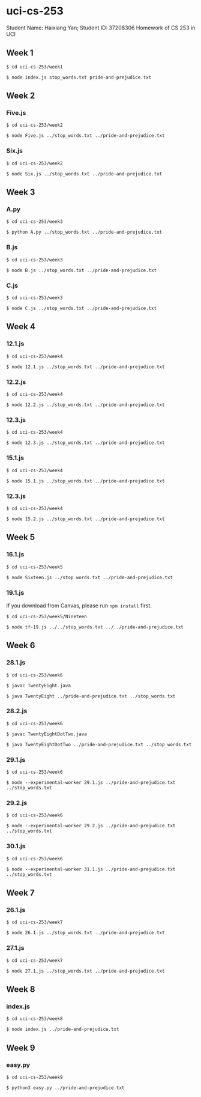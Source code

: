 # uci-cs-253

Student Name: Haixiang Yan;
Student ID: 37208306
Homework of CS 253 in UCI

## Week 1

```
$ cd uci-cs-253/week1

$ node index.js stop_words.txt pride-and-prejudice.txt
```

## Week 2

### Five.js

```
$ cd uci-cs-253/week2

$ node Five.js ../stop_words.txt ../pride-and-prejudice.txt
```

### Six.js

```
$ cd uci-cs-253/week2

$ node Six.js ../stop_words.txt ../pride-and-prejudice.txt
```

## Week 3

### A.py

```
$ cd uci-cs-253/week3

$ python A.py ../stop_words.txt ../pride-and-prejudice.txt
```

### B.js

```
$ cd uci-cs-253/week3

$ node B.js ../stop_words.txt ../pride-and-prejudice.txt
```

### C.js

```
$ cd uci-cs-253/week3

$ node C.js ../stop_words.txt ../pride-and-prejudice.txt
```

## Week 4

### 12.1.js

```
$ cd uci-cs-253/week4

$ node 12.1.js ../stop_words.txt ../pride-and-prejudice.txt
```

### 12.2.js

```
$ cd uci-cs-253/week4

$ node 12.2.js ../stop_words.txt ../pride-and-prejudice.txt
```

### 12.3.js

```
$ cd uci-cs-253/week4

$ node 12.3.js ../stop_words.txt ../pride-and-prejudice.txt
```

### 15.1.js

```
$ cd uci-cs-253/week4

$ node 15.1.js ../stop_words.txt ../pride-and-prejudice.txt
```

### 12.3.js

```
$ cd uci-cs-253/week4

$ node 15.2.js ../stop_words.txt ../pride-and-prejudice.txt
```

## Week 5

### 16.1.js
```
$ cd uci-cs-253/week5

$ node Sixteen.js ../stop_words.txt ../pride-and-prejudice.txt
```

### 19.1.js
If you download from Canvas, please run `npm install` first.

```
$ cd uci-cs-253/week5/Nineteen

$ node tf-19.js ../../stop_words.txt ../../pride-and-prejudice.txt
```

## Week 6

### 28.1.js

```
$ cd uci-cs-253/week6

$ javac TwentyEight.java

$ java TwentyEight ../pride-and-prejudice.txt ../stop_words.txt
```

### 28.2.js

```
$ cd uci-cs-253/week6

$ javac TwentyEightDotTwo.java

$ java TwentyEightDotTwo ../pride-and-prejudice.txt ../stop_words.txt
```

### 29.1.js

```
$ cd uci-cs-253/week6

$ node --experimental-worker 29.1.js ../pride-and-prejudice.txt ../stop_words.txt
```

### 29.2.js

```
$ cd uci-cs-253/week6

$ node --experimental-worker 29.2.js ../pride-and-prejudice.txt ../stop_words.txt
```

### 30.1.js

```
$ cd uci-cs-253/week6

$ node --experimental-worker 31.1.js ../pride-and-prejudice.txt ../stop_words.txt
```

## Week 7
### 26.1.js
```
$ cd uci-cs-253/week7

$ node 26.1.js ../stop_words.txt ../pride-and-prejudice.txt
```

### 27.1.js
```
$ cd uci-cs-253/week7

$ node 27.1.js ../stop_words.txt ../pride-and-prejudice.txt
```

## Week 8
### index.js

```
$ cd uci-cs-253/week8

$ node index.js ../pride-and-prejudice.txt
```

## Week 9
### easy.py

```
$ cd uci-cs-253/week9

$ python3 easy.py ../pride-and-prejudice.txt
```